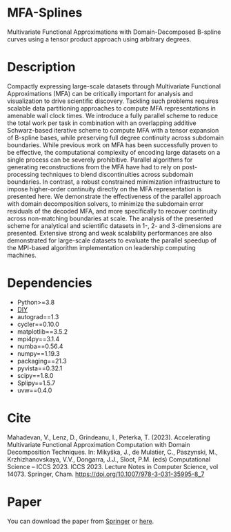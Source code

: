 # MFA-Splines
Multivariate Functional Approximations with Domain-Decomposed B-spline curves using a tensor product approach using arbitrary degrees.

# Description
Compactly expressing large-scale datasets through Multivariate Functional Approximations (MFA) can be critically important for analysis and visualization to drive scientific discovery. Tackling such problems requires scalable data partitioning approaches to compute MFA representations in amenable wall clock times. We introduce a fully parallel scheme to reduce the total work per task in combination with an overlapping additive Schwarz-based iterative scheme to compute MFA with a tensor expansion of B-spline bases, while preserving full degree continuity across subdomain boundaries. While previous work on MFA has been successfully proven to be effective, the computational complexity of encoding large datasets on a single process can be severely prohibitive. Parallel algorithms for generating reconstructions from the MFA have had to rely on post-processing techniques to blend discontinuities across subdomain boundaries. In contrast, a robust constrained minimization infrastructure to impose higher-order continuity directly on the MFA representation is presented here. We demonstrate the effectiveness of the parallel approach with domain decomposition solvers, to minimize the subdomain error residuals of the decoded MFA, and more specifically to recover continuity across non-matching boundaries at scale. The analysis of the presented scheme for analytical and scientific datasets in 1-, 2- and 3-dimensions are presented. Extensive strong and weak scalability performances are also demonstrated for large-scale datasets to evaluate the parallel speedup of the MPI-based algorithm implementation on leadership computing machines.

# Dependencies
- Python>=3.8
- [DIY](https://github.com/diatomic/diy)
- autograd==1.3
- cycler==0.10.0
- matplotlib==3.5.2
- mpi4py==3.1.4
- numba==0.56.4
- numpy==1.19.3
- packaging==21.3
- pyvista==0.32.1
- scipy==1.8.0
- Splipy==1.5.7
- uvw==0.4.0

# Cite
Mahadevan, V., Lenz, D., Grindeanu, I., Peterka, T. (2023). Accelerating Multivariate Functional Approximation Computation with Domain Decomposition Techniques. In: Mikyška, J., de Mulatier, C., Paszynski, M., Krzhizhanovskaya, V.V., Dongarra, J.J., Sloot, P.M. (eds) Computational Science – ICCS 2023. ICCS 2023. Lecture Notes in Computer Science, vol 14073. Springer, Cham. https://doi.org/10.1007/978-3-031-35995-8_7

# Paper
You can download the paper from [Springer](https://doi.org/10.1007/978-3-031-35995-8_7) or [here](ICCS-2023-Mahadevan.pdf).
